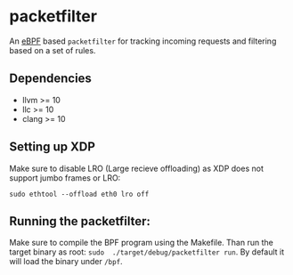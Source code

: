 # packetfilter

An [eBPF](https://ebpf.io/) based `packetfilter` for tracking incoming requests and filtering based on a set of rules.

## Dependencies

- llvm >= 10
- llc >= 10
- clang >= 10

## Setting up XDP
Make sure to disable LRO (Large recieve offloading) as XDP does not support jumbo frames or LRO:
```
sudo ethtool --offload eth0 lro off
```

## Running the packetfilter:
Make sure to compile the BPF program using the Makefile.
Than run the target binary as root: `sudo  ./target/debug/packetfilter run`.
By default it will load the binary under `/bpf`.